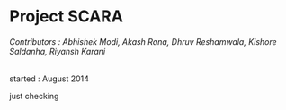 # Project SCARA
###### Contributors : Abhishek Modi, Akash Rana, Dhruv Reshamwala, Kishore Saldanha, Riyansh Karani

started : August 2014

just checking